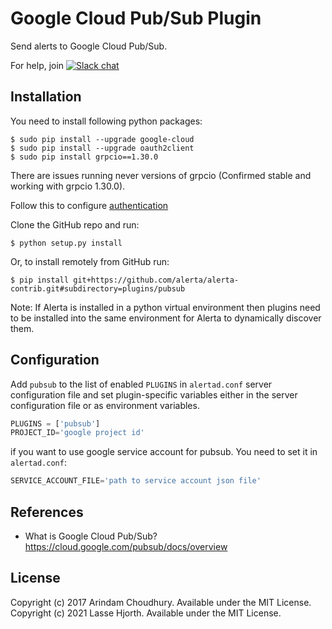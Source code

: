 Google Cloud Pub/Sub Plugin
===========================

Send alerts to Google Cloud Pub/Sub.

For help, join [![Slack chat](https://img.shields.io/badge/chat-on%20slack-blue?logo=slack)](https://slack.alerta.dev)

Installation
------------

You need to install following python packages:

    $ sudo pip install --upgrade google-cloud
    $ sudo pip install --upgrade oauth2client
    $ sudo pip install grpcio==1.30.0

There are issues running never versions of grpcio (Confirmed stable and working with grpcio 1.30.0).

Follow this to configure [authentication](https://googlecloudplatform.github.io/google-cloud-python/stable/pubsub-usage.html#authentication-configuration)

Clone the GitHub repo and run:

    $ python setup.py install

Or, to install remotely from GitHub run:

    $ pip install git+https://github.com/alerta/alerta-contrib.git#subdirectory=plugins/pubsub

Note: If Alerta is installed in a python virtual environment then plugins
need to be installed into the same environment for Alerta to dynamically
discover them.

Configuration
-------------

Add `pubsub` to the list of enabled `PLUGINS` in `alertad.conf` server
configuration file and set plugin-specific variables either in the
server configuration file or as environment variables.

```python
PLUGINS = ['pubsub']
PROJECT_ID='google project id'
```

if you want to use google service account for pubsub. You need to set it in `alertad.conf`:

```python
SERVICE_ACCOUNT_FILE='path to service account json file'
```
References
----------

  * What is Google Cloud Pub/Sub? https://cloud.google.com/pubsub/docs/overview

License
-------

Copyright (c) 2017 Arindam Choudhury. Available under the MIT License.
Copyright (c) 2021 Lasse Hjorth. Available under the MIT License.
